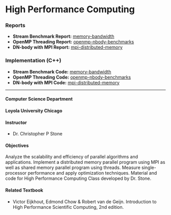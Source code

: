 High Performance Computing
==============================

### Reports
* **Stream Benchmark Report:** [memory-bandwidth](../master/projects/01-stream/01-report/00-stream-report.pdf)
* **OpenMP Threading Report:** [openmp-nbody-benchmarks](../master/projects/02-openMP/01-report/00-openmp-report.pdf)
* **DN-body with MPI Report:** [mpi-distributed-memory](../master/projects/03-mpi/01-report/00-nbody-mpi-report.pdf)

### Implementation (C++)
* **Stream Benchmark Code:** [memory-bandwidth](../master/projects/01-stream/02-code)
* **OpenMP Threading Code:** [openmp-nbody-benchmarks](../master/projects/02-openMP/02-code)
* **DN-body with MPI Code:** [mpi-distributed-memory](../master/projects/03-mpi/02-code)
-----

#### Computer Science Department
#### Loyola University Chicago
#### Instructor
* Dr. Christopher P Stone

#### Objectives

Analyze the scalability and efficiency of parallel algorithms and applications. Implement a distributed memory parallel program using MPI as well as shared memory parallel program using threads. Measure single-processor performance and apply optimization techniques. Material and code for High Performance Computing Class developed by Dr. Stone.

#### Related Textbook
* Victor Eijkhout, Edmond Chow & Robert van de Geijn. Introduction to High Performance Scientific Computing, 2nd edition.
